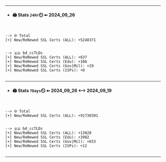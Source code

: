 

---
- #### 🖨️ **Stats** `24Hr`⏲️ ➼ 2024_09_26
```console


--> 🌐 Total
[+] New/ReNewed SSL Certs (ALL): +5248371


--> 🇧🇩 bd_ccTLDs
[+] New/ReNewed SSL Certs (ALL): +637
[+] New/ReNewed SSL Certs (Edu): +106
[+] New/ReNewed SSL Certs (Gov|Mil): +29
[+] New/ReNewed SSL Certs (ISPs): +0


```

---
- #### 🖨️ **Stats** `7Days`⏲️ ➼ 2024_09_26 <--> 2024_09_19
```console


--> 🌐 Total
[+] New/ReNewed SSL Certs (ALL): +91730391


--> 🇧🇩 bd_ccTLDs
[+] New/ReNewed SSL Certs (ALL): +13028
[+] New/ReNewed SSL Certs (Edu): +3982
[+] New/ReNewed SSL Certs (Gov|Mil): +653
[+] New/ReNewed SSL Certs (ISPs): +12


```

---

